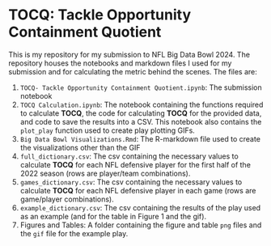 # TOCQ: Tackle Opportunity Containment Quotient

This is my repository for my submission to NFL Big Data Bowl 2024. The repository houses the notebooks and markdown files I used for my submission and for calculating the metric behind the scenes. The files are:

1.  `TOCQ- Tackle Opportunity Containment Quotient.ipynb`: The submission notebook
2.  `TOCQ Calculation.ipynb`: The notebook containing the functions required to calculate **TOCQ**, the code for calculating **TOCQ** for the provided data, and code to save the results into a CSV. This notebook also contains the `plot_play` function used to create play plotting GIFs.
3.  `Big Data Bowl Visualizations.Rmd`: The R-markdown file used to create the visualizations other than the GIF
4.  `full_dictionary.csv`: The csv containing the necessary values to calculate **TOCQ** for each NFL defensive player for the first half of the 2022 season (rows are player/team combinations).
5.  `games_dictionary.csv`: The csv containing the necessary values to calculate **TOCQ** for each NFL defensive player in each game (rows are game/player combinations).
6.  `example_dictionary.csv`: The csv containing the results of the play used as an example (and for the table in Figure 1 and the gif).
7.  Figures and Tables: A folder containing the figure and table `png` files and the `gif` file for the example play.
